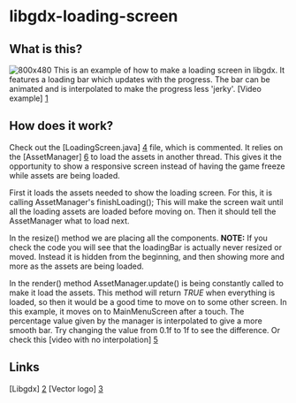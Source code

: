 libgdx-loading-screen
=====================

What is this?
-------------

![800x480](https://raw.github.com/Matsemann/libgdx-loading-screen/master/Main/workfiles/800x480.png)
This is an example of how to make a loading screen in libgdx. It features a loading bar which updates with the progress.
The bar can be animated and is interpolated to make the progress less 'jerky'.
[Video example] [1]

How does it work?
-----------------

Check out the [LoadingScreen.java] [4] file, which is commented.
It relies on the [AssetManager] [6] to load the assets in another thread. This gives it the opportunity to show a responsive
screen instead of having the game freeze while assets are being loaded.

First it loads the assets needed to show the loading screen. For this, it is calling AssetManager's finishLoading();
This will make the screen wait until all the loading assets are loaded before moving on.
Then it should tell the AssetManager what to load next.

In the resize() method we are placing all the components.
**NOTE:** If you check the code you will see that the loadingBar is actually never resized or moved. Instead it is hidden
from the beginning, and then showing more and more as the assets are being loaded.

In the render() method AssetManager.update() is being constantly called to make it load the assets. This method will return *TRUE*
when everything is loaded, so then it would be a good time to move on to some other screen. In this example, it moves on to MainMenuScreen
after a touch.
The percentage value given by the manager is interpolated to give a more smooth bar. Try changing the value from 0.1f to 1f to see the difference.
Or check this [video with no interpolation] [5]



Links
-----

[Libgdx] [2]
[Vector logo] [3]

  [1]: http://www.youtube.com/watch?v=gpI2U_9jDak "YouTube"
  [2]: http://libgdx.badlogicgames.com/ "Libgdx home"
  [3]: http://bioboblog.blogspot.no/2012/08/vector-libgdx-logo.html
  [4]: https://github.com/Matsemann/libgdx-loading-screen/blob/master/Main/src/com/matsemann/libgdxloadingscreen/screen/LoadingScreen.java
  [5]: http://www.youtube.com/watch?v=pyZwkYVHEyI
  [6]: http://code.google.com/p/libgdx/wiki/AssetManager


